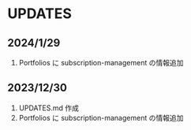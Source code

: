 # UPDATES

## 2024/1/29

1. Portfolios に subscription-management の情報追加

## 2023/12/30

1. UPDATES.md 作成
2. Portfolios に subscription-management の情報追加
